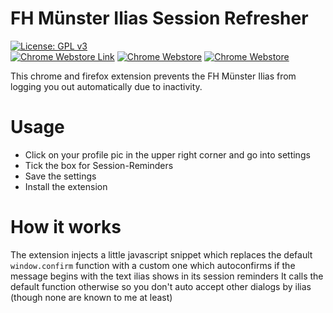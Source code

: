 # FH Münster Ilias Session Refresher
[![License: GPL v3](https://img.shields.io/badge/License-GPLv3-blue.svg)](https://www.gnu.org/licenses/gpl-3.0)
<br>
[![Chrome Webstore Link](https://img.shields.io/chrome-web-store/v/lifdgingcnbhbalcacodcicldbkfdpln)](https://chrome.google.com/webstore/detail/kit-ilias-session-refresh/lifdgingcnbhbalcacodcicldbkfdpln)
[![Chrome Webstore](https://img.shields.io/chrome-web-store/rating/lifdgingcnbhbalcacodcicldbkfdpln)](https://chrome.google.com/webstore/detail/kit-ilias-session-refresh/lifdgingcnbhbalcacodcicldbkfdpln)
[![Chrome Webstore](https://img.shields.io/chrome-web-store/users/lifdgingcnbhbalcacodcicldbkfdpln)](https://chrome.google.com/webstore/detail/kit-ilias-session-refresh/lifdgingcnbhbalcacodcicldbkfdpln)

This chrome and firefox extension prevents the FH Münster Ilias from logging you out automatically due to inactivity.

# Usage
* Click on your profile pic in the upper right corner and go into settings
* Tick the box for Session-Reminders
* Save the settings
* Install the extension

# How it works
The extension injects a little javascript snippet which replaces the default `window.confirm` function with a custom
one which autoconfirms if the message begins with the text ilias shows in its session reminders It calls the default function
otherwise so you don't auto accept other dialogs by ilias (though none are known to me at least)

